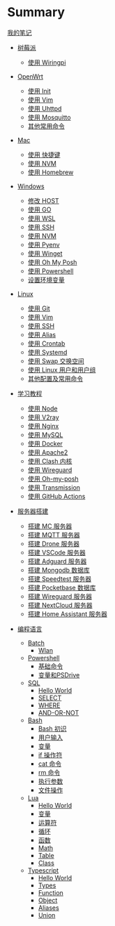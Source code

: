 # Summary

[我的笔记](index.md)

- [树莓派]()

  - [使用 Wiringpi](rpi/wiringpi.md)

- [OpenWrt]()

  - [使用 Init](openwrt/init.md)
  - [使用 Vim](openwrt/vim.md)
  - [使用 Uhttpd](openwrt/uhttpd.md)
  - [使用 Mosquitto](openwrt/mosquitto.md)
  - [其他常用命令](openwrt/others.md)

- [Mac]()

  - [使用 快捷键](mac/shortcuts.md)
  - [使用 NVM](mac/nvm.md)
  - [使用 Homebrew](mac/homebrew.md)

- [Windows]()

  - [修改 HOST](windows/host.md)
  - [使用 GO](windows/go.md)
  - [使用 WSL](windows/wsl.md)
  - [使用 SSH](windows/ssh.md)
  - [使用 NVM](windows/nvm.md)
  - [使用 Pyenv](windows/pyenv.md)
  - [使用 Winget](windows/winget.md)
  - [使用 Oh My Posh](windows/oh-my-posh.md)
  - [使用 Powershell](windows/powershell.md)
  - [设置环境变量](windows/env.md)

- [Linux]()

  - [使用 Git](linux/git.md)
  - [使用 Vim](linux/vim.md)
  - [使用 SSH](linux/ssh.md)
  - [使用 Alias](linux/aliases.md)
  - [使用 Crontab](linux/crontab.md)
  - [使用 Systemd](linux/systemd.md)
  - [使用 Swap 交换空间](linux/swap.md)
  - [使用 Linux 用户和用户组](linux/users.md)
  - [其他配置及常用命令](linux/others.md)

- [学习教程]()

  - [使用 Node](tutorial/node.md)
  - [使用 V2ray](tutorial/v2ray.md)
  - [使用 Nginx](tutorial/nginx.md)
  - [使用 MySQL](tutorial/mysql.md)
  - [使用 Docker](tutorial/docker.md)
  - [使用 Apache2](tutorial/apache2.md)
  - [使用 Clash 内核](tutorial/clash.md)
  - [使用 Wireguard](tutorial/wireguard.md)
  - [使用 Oh-my-posh](tutorial/oh-my-posh.md)
  - [使用 Transmission](tutorial/transmission.md)
  - [使用 GitHub Actions](tutorial/github-actions.md)

- [服务器搭建]()

  - [搭建 MC 服务器](server/minecraft.md)
  - [搭建 MQTT 服务器](server/mqtt.md)
  - [搭建 Drone 服务器](server/drone.md)
  - [搭建 VSCode 服务器](server/vscode.md)
  - [搭建 Adguard 服务器](server/adguard.md)
  - [搭建 Mongodb 数据库](server/mongodb.md)
  - [搭建 Speedtest 服务器](server/speedtest.md)
  - [搭建 Pocketbase 数据库](server/pocketbase.md)
  - [搭建 Wireguard 服务器](server/wireguard.md)
  - [搭建 NextCloud 服务器](server/nextcloud.md)
  - [搭建 Home Assistant 服务器](server/homeassistant.md)

- [编程语言]()
  - [Batch]()
    - [Wlan](programming/batch/wlan.md)
  - [Powershell]()
    - [基础命令](programming/powershell/basics.md)
    - [变量和PSDrive](programming/powershell/variable-and-psdrive.md)
  - [SQL]()
    - [Hello World](programming/sql/hello-world.md)
    - [SELECT](programming/sql/select.md)
    - [WHERE](programming/sql/where.md)
    - [AND-OR-NOT](programming/sql/and-or-not.md)
  - [Bash]()
    - [Bash 初识](programming/bash/intro.md)
    - [用户输入](programming/bash/input.md)
    - [变量](programming/bash/variable.md)
    - [if 操作符](programming/bash/if.md)
    - [cat 命令](programming/bash/cat.md)
    - [rm 命令](programming/bash/rm.md)
    - [执行参数](programming/bash/argements.md)
    - [文件操作](programming/bash/file.md)
  - [Lua]()
    - [Hello World](programming/lua/hello-world.md)
    - [变量](programming/lua/variable.md)
    - [运算符](programming/lua/operator.md)
    - [循环](programming/lua/while.md)
    - [函数](programming/lua/function.md)
    - [Math](programming/lua/math.md)
    - [Table](programming/lua/table.md)
    - [Class](programming/lua/class.md)
  - [Typescript]()
    - [Hello World](programming/typescript/hello-world.md)
    - [Types](programming/typescript/types.md)
    - [Function](programming/typescript/function.md)
    - [Object](programming/typescript/object.md)
    - [Aliases](programming/typescript/aliases.md)
    - [Union](programming/typescript/union.md)
